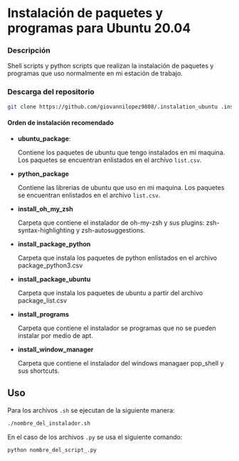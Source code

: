 # Instalación de paquetes y programas para Ubuntu 20.04

### Descripción

Shell scripts y python scripts que realizan la instalación de paquetes y programas que uso normalmente en mi estación de trabajo.

### Descarga del repositorio

```bash
git clone https://github.com/giovannilopez9808/.instalation_ubuntu .instalation

```

#### Orden de instalación recomendado

- **ubuntu_package**:

  Contiene los paquetes de ubuntu que tengo instalados en mi maquina. Los paquetes se encuentran enlistados en el archivo `list.csv`.

- **python_package**

  Contiene las librerias de ubuntu que uso en mi maquina. Los paquetes se encuentran enlistados en el archivo `list.csv`.

- **install_oh_my_zsh**

  Carpeta que contiene el instalador de oh-my-zsh y sus plugins: zsh-syntax-highlighting y zsh-autosuggestions.

- **install_package_python**

  Carpeta que instala los paquetes de python enlistados en el archivo package_python3.csv

- **install_package_ubuntu**

  Carpeta que instala los paquetes de ubuntu a partir del archivo package_list.csv

- **install_programs**

  Carpeta que contiene el instalador se programas que no se pueden instalar por medio de apt.

- **install_window_manager**

  Carpeta que contiene el instalador del windows managaer pop_shell y sus shortcuts.

## Uso

Para los archivos `.sh` se ejecutan de la siguiente manera:

```bash
./nombre_del_instalador.sh
```

En el caso de los archivos `.py` se usa el siguiente comando:

```bash
python nombre_del_script_.py
```
